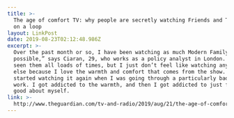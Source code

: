 ```yaml
---
title: >-
  The age of comfort TV: why people are secretly watching Friends and The Office
  on a loop
layout: LinkPost
date: 2019-08-23T02:12:48.986Z
excerpt: >-
  Over the past month or so, I have been watching as much Modern Family as
  possible,” says Ciaran, 29, who works as a policy analyst in London. “I’ve
  seen them all loads of times, but I just don’t feel like watching anything
  else because I love the warmth and comfort that comes from the show. I think I
  started watching it again when I was going through a particularly bad time at
  work. I got addicted to the warmth, and then I got addicted to just feeling
  good about myself.
link: >-
  http://www.theguardian.com/tv-and-radio/2019/aug/21/the-age-of-comfort-tv-why-people-are-secretly-watching-friends-and-the-office-on-a-loop
---
```


